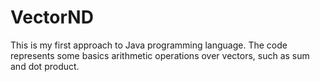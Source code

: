 # VectorND
This is my first approach to Java programming language. The code represents some basics arithmetic operations over vectors, such as sum and dot product.
